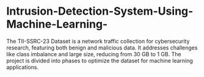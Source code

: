 # Intrusion-Detection-System-Using-Machine-Learning-
The TII-SSRC-23 Dataset is a network traffic collection for cybersecurity research, featuring both benign and malicious data. It addresses challenges like class imbalance and large size, reducing from 30 GB to 1 GB. The project is divided into phases to optimize the dataset for machine learning applications.
